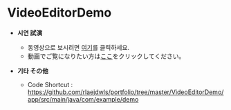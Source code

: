 ﻿VideoEditorDemo
============

 * **시연 試演**
   * 동영상으로 보시려면 [여기](https://www.youtube.com/watch?v=bapIeu4Vu3A)를 클릭하세요.
   * 動画でご覧になりたい方は[ここ](https://www.youtube.com/watch?v=bapIeu4Vu3A)をクリックしてください。

 * **기타 その他**
   * Code Shortcut : https://github.com/rlaejdwls/portfolio/tree/master/VideoEditorDemo/app/src/main/java/com/example/demo